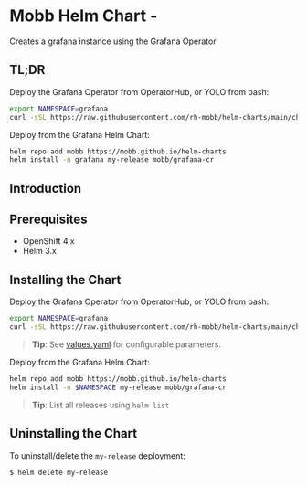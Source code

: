 # Mobb Helm Chart -

Creates a grafana instance using the Grafana Operator

## TL;DR

Deploy the Grafana Operator from OperatorHub, or YOLO from bash:

```bash
export NAMESPACE=grafana
curl -sSL https://raw.githubusercontent.com/rh-mobb/helm-charts/main/charts/rosa-federated-prometheus/files/deploy-operators.sh | bash
```

Deploy from the Grafana Helm Chart:

```bash
helm repo add mobb https://mobb.github.io/helm-charts
helm install -n grafana my-release mobb/grafana-cr
```

## Introduction

## Prerequisites

- OpenShift 4.x
- Helm 3.x

## Installing the Chart

Deploy the Grafana Operator from OperatorHub, or YOLO from bash:

```bash
export NAMESPACE=grafana
curl -sSL https://raw.githubusercontent.com/rh-mobb/helm-charts/main/charts/rosa-federated-prometheus/files/deploy-operators.sh | bash
```

> **Tip**: See [values.yaml](./values.yaml) for configurable parameters.


Deploy from the Grafana Helm Chart:

```bash
helm repo add mobb https://mobb.github.io/helm-charts
helm install -n $NAMESPACE my-release mobb/grafana-cr
```

> **Tip**: List all releases using `helm list`

## Uninstalling the Chart

To uninstall/delete the `my-release` deployment:

```bash
$ helm delete my-release
```